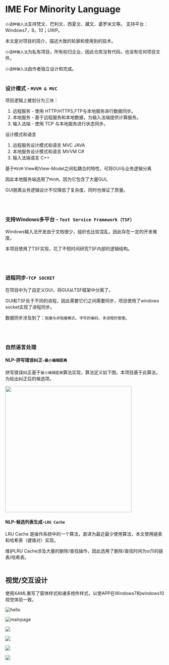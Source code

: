 # IME For Minority Language
`小语种输入法`支持梵文、巴利文、西夏文、藏文、婆罗米文等。
支持平台：Windows7，8，10；UWP。

本文是对项目的简介，描述大致的轮廓和使用到的技术。

`小语种输入法`为私有项目，所有权归企业，因此仓库没有代码，也没有任何项目文件。

`小语种输入法`由作者独立设计和完成。
<br/>
<br/>
### 设计模式 - `MVVM & MVC` ###

项目逻辑上被划分为三块：
1. 远程服务 - 使用 HTTP/HTTPS,FTP与本地服务进行数据同步。
2. 本地服务 - 基于远程服务和本地数据，为输入法端提供计算服务。
3. 输入法端 - 使用 TCP 与本地服务进行状态同步。

设计模式和语言
1. 远程服务设计模式和语言 MVC JAVA
2. 本地服务设计模式和语言 MVVM C#
3. 输入法端语言          C++

基于`MVVM` View和View-Model之间松耦合的特性，可将GUI与业务逻辑分离

因此本地服务端选用了`MVVM`，因为它包含了大量GUI。

GUI脱离业务逻辑设计不仅降低了复杂度、同时也保证了质量。

<br/>
<br/>

### 支持Windows多平台 - `Text Service Framework（TSF）` ###

Windows输入法开发由于文档很少，组织也比较混乱，因此存在一定的开发难度。

本项目使用了TSF实现，花了不短时间研究TSF内部的逻辑结构。

<br/>
<br/>



### 进程同步-`TCP SOCKET` ###

在项目中为了自定义GUI，将GUI从TSF框架中分离了。

GUI和TSF处于不同的进程，因此需要它们之间需要同步，项目使用了windows socket实现了进程同步。

数据同步涉及到了：`阻塞与非阻塞模式`、`字符的编码`、`多进程的管理`。

<br/>
<br/>


### 自然语言处理 ###

#### NLP-拼写错误纠正-`最小编辑距离` ####

拼写错误纠正基于`最小编辑距离`算法实现，算法定义如下图，本项目基于此算法，为给出纠正后的候选项。

<img width="400" src="https://github.com/nzaocan/IME-For-Minority-language-/blob/master/minDistance.png"/>
<br/>


#### NLP-候选列表生成-`LRU Cache` ####

LRU Cache 是操作系统中的一个算法，直译为最近最少使用算法，本文使用链表和哈希表（键值对）实现。

维护LRU Cache涉及大量的删除/查找操作，因此选用了删除/查找时间为o(1)的链表/哈希表。
<br/>
<br/>



视觉/交互设计
----------
使用XAML重写了窗体样式和诸多控件样式，以使APP在Windows7和windows10视觉体验一致。 

![hello](https://github.com/nzaocan/IME-For-Minority-language-/blob/master/hello.png)

![mainpage](https://github.com/nzaocan/IME-For-Minority-language-/blob/master/mainpage.png)

![](https://github.com/nzaocan/IME-For-Minority-language-/blob/master/MouseCoverCandidatewindow.png)

![](https://github.com/nzaocan/IME-For-Minority-language-/blob/master/login.png)

![](https://github.com/nzaocan/IME-For-Minority-language-/blob/master/checkUpdate.png)

![](https://github.com/nzaocan/IME-For-Minority-language-/blob/master/install.png)
